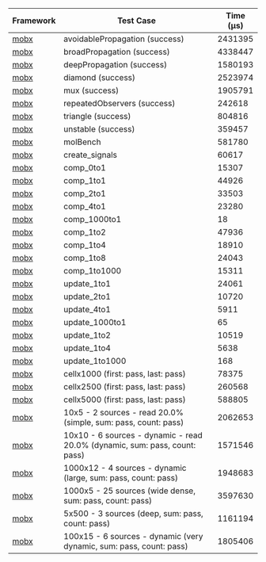 | Framework | Test Case | Time (μs) |
| --- | --- | --- |
| [mobx](https://github.com/mobxjs/mobx.dart) | avoidablePropagation (success) | 2431395 |
| [mobx](https://github.com/mobxjs/mobx.dart) | broadPropagation (success) | 4338447 |
| [mobx](https://github.com/mobxjs/mobx.dart) | deepPropagation (success) | 1580193 |
| [mobx](https://github.com/mobxjs/mobx.dart) | diamond (success) | 2523974 |
| [mobx](https://github.com/mobxjs/mobx.dart) | mux (success) | 1905791 |
| [mobx](https://github.com/mobxjs/mobx.dart) | repeatedObservers (success) | 242618 |
| [mobx](https://github.com/mobxjs/mobx.dart) | triangle (success) | 804816 |
| [mobx](https://github.com/mobxjs/mobx.dart) | unstable (success) | 359457 |
| [mobx](https://github.com/mobxjs/mobx.dart) | molBench | 581780 |
| [mobx](https://github.com/mobxjs/mobx.dart) | create_signals | 60617 |
| [mobx](https://github.com/mobxjs/mobx.dart) | comp_0to1 | 15307 |
| [mobx](https://github.com/mobxjs/mobx.dart) | comp_1to1 | 44926 |
| [mobx](https://github.com/mobxjs/mobx.dart) | comp_2to1 | 33503 |
| [mobx](https://github.com/mobxjs/mobx.dart) | comp_4to1 | 23280 |
| [mobx](https://github.com/mobxjs/mobx.dart) | comp_1000to1 | 18 |
| [mobx](https://github.com/mobxjs/mobx.dart) | comp_1to2 | 47936 |
| [mobx](https://github.com/mobxjs/mobx.dart) | comp_1to4 | 18910 |
| [mobx](https://github.com/mobxjs/mobx.dart) | comp_1to8 | 24043 |
| [mobx](https://github.com/mobxjs/mobx.dart) | comp_1to1000 | 15311 |
| [mobx](https://github.com/mobxjs/mobx.dart) | update_1to1 | 24061 |
| [mobx](https://github.com/mobxjs/mobx.dart) | update_2to1 | 10720 |
| [mobx](https://github.com/mobxjs/mobx.dart) | update_4to1 | 5911 |
| [mobx](https://github.com/mobxjs/mobx.dart) | update_1000to1 | 65 |
| [mobx](https://github.com/mobxjs/mobx.dart) | update_1to2 | 10519 |
| [mobx](https://github.com/mobxjs/mobx.dart) | update_1to4 | 5638 |
| [mobx](https://github.com/mobxjs/mobx.dart) | update_1to1000 | 168 |
| [mobx](https://github.com/mobxjs/mobx.dart) | cellx1000 (first: pass, last: pass) | 78375 |
| [mobx](https://github.com/mobxjs/mobx.dart) | cellx2500 (first: pass, last: pass) | 260568 |
| [mobx](https://github.com/mobxjs/mobx.dart) | cellx5000 (first: pass, last: pass) | 588805 |
| [mobx](https://github.com/mobxjs/mobx.dart) | 10x5 - 2 sources - read 20.0% (simple, sum: pass, count: pass) | 2062653 |
| [mobx](https://github.com/mobxjs/mobx.dart) | 10x10 - 6 sources - dynamic - read 20.0% (dynamic, sum: pass, count: pass) | 1571546 |
| [mobx](https://github.com/mobxjs/mobx.dart) | 1000x12 - 4 sources - dynamic (large, sum: pass, count: pass) | 1948683 |
| [mobx](https://github.com/mobxjs/mobx.dart) | 1000x5 - 25 sources (wide dense, sum: pass, count: pass) | 3597630 |
| [mobx](https://github.com/mobxjs/mobx.dart) | 5x500 - 3 sources (deep, sum: pass, count: pass) | 1161194 |
| [mobx](https://github.com/mobxjs/mobx.dart) | 100x15 - 6 sources - dynamic (very dynamic, sum: pass, count: pass) | 1805406 |
